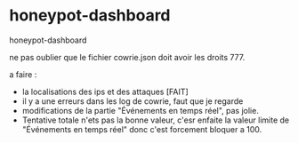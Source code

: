 # honeypot-dashboard
honeypot-dashboard


ne pas oublier que le fichier cowrie.json doit avoir les droits 777. 

a faire : 
- la localisations des ips et des attaques   [FAIT]
- il y a une erreurs dans les log de cowrie, faut que je regarde
- modifications de la partie "Événements en temps réel", pas jolie.
- Tentative totale n'ets pas la bonne valeur, c'esr enfaite la valeur limite de "Événements en temps réel" donc c'est forcement bloquer a 100.
